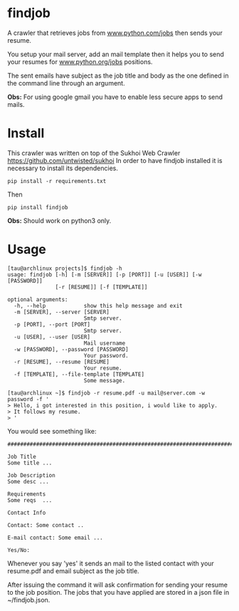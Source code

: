 # findjob

A crawler that retrieves jobs from www.python.com/jobs then sends your resume.

You setup your mail server, add an mail template then it helps you to
send your resumes for www.python.org/jobs positions.

The sent emails have subject as the job title and body as the one defined
in the command line through an argument.

**Obs:** For using google gmail you have to enable less secure apps to send mails.

# Install

This crawler was written on top of the Sukhoi Web Crawler https://github.com/untwisted/sukhoi
In order to have findjob installed it is necessary to install its dependencies.

~~~
pip install -r requirements.txt
~~~

Then

~~~
pip install findjob
~~~

**Obs:** Should work on python3 only.

# Usage

~~~
[tau@archlinux projects]$ findjob -h
usage: findjob [-h] [-m [SERVER]] [-p [PORT]] [-u [USER]] [-w [PASSWORD]]
               [-r [RESUME]] [-f [TEMPLATE]]

optional arguments:
  -h, --help            show this help message and exit
  -m [SERVER], --server [SERVER]
                        Smtp server.
  -p [PORT], --port [PORT]
                        Smtp server.
  -u [USER], --user [USER]
                        Mail username
  -w [PASSWORD], --password [PASSWORD]
                        Your password.
  -r [RESUME], --resume [RESUME]
                        Your resume.
  -f [TEMPLATE], --file-template [TEMPLATE]
                        Some message.

[tau@archlinux ~]$ findjob -r resume.pdf -u mail@server.com -w password -f '
> Hello, i got interested in this position, i would like to apply.
> It follows my resume.
> '

~~~

You would see something like:

~~~
################################################################################

Job Title
Some title ...

Job Description
Some desc ...

Requirements
Some reqs  ...

Contact Info

Contact: Some contact ..

E-mail contact: Some email ...

Yes/No: 

~~~

Whenever you say 'yes' it sends an mail to the listed contact with your resume.pdf and email subject
as the job title.

After issuing the command it will ask confirmation for sending
your resume to the job position. The jobs that you have applied are 
stored in a json file in ~/findjob.json.


